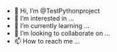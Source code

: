 - 👋 Hi, I’m @TestPythonproject
- 👀 I’m interested in ...
- 🌱 I’m currently learning ...
- 💞️ I’m looking to collaborate on ...
- 📫 How to reach me ...

<!---
TestPythonproject/TestPythonproject is a ✨ special ✨ repository because its `README.md` (this file) appears on your GitHub profile.
You can click the Preview link to take a look at your changes.
--->
